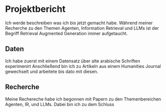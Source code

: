 # Projektbericht

Ich werde beschreiben was ich bis jetzt gemacht habe. Während meiner Recherche zu den Themen Agenten, Information Retrieval und LLMs ist der Begriff Retrieval Augmented Generation immer aufgetaucht. 

## Daten

Ich habe zuerst mit einem Datensatz über alte arabische Schriften experimenirt 
Anschließend bin ich zu Artikeln aus einem Humanities Journal gewechselt und arbeitete bis dato mit diesen.

## Recherche

Meine Rechereche habe ich begonnen mit Papern zu den Themenbereichen Agenten, IR, und LLMs. Dabei bin ich zu dem Schluss
